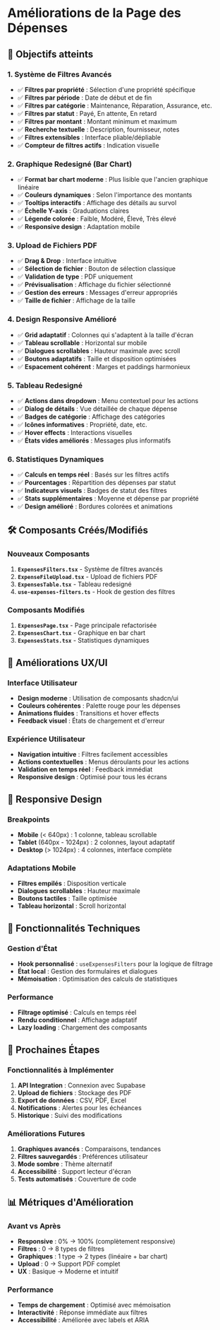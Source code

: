 # Améliorations de la Page des Dépenses

## 🎯 Objectifs atteints

### 1. **Système de Filtres Avancés**
- ✅ **Filtres par propriété** : Sélection d'une propriété spécifique
- ✅ **Filtres par période** : Date de début et de fin
- ✅ **Filtres par catégorie** : Maintenance, Réparation, Assurance, etc.
- ✅ **Filtres par statut** : Payé, En attente, En retard
- ✅ **Filtres par montant** : Montant minimum et maximum
- ✅ **Recherche textuelle** : Description, fournisseur, notes
- ✅ **Filtres extensibles** : Interface pliable/dépliable
- ✅ **Compteur de filtres actifs** : Indication visuelle

### 2. **Graphique Redesigné (Bar Chart)**
- ✅ **Format bar chart moderne** : Plus lisible que l'ancien graphique linéaire
- ✅ **Couleurs dynamiques** : Selon l'importance des montants
- ✅ **Tooltips interactifs** : Affichage des détails au survol
- ✅ **Échelle Y-axis** : Graduations claires
- ✅ **Légende colorée** : Faible, Modéré, Élevé, Très élevé
- ✅ **Responsive design** : Adaptation mobile

### 3. **Upload de Fichiers PDF**
- ✅ **Drag & Drop** : Interface intuitive
- ✅ **Sélection de fichier** : Bouton de sélection classique
- ✅ **Validation de type** : PDF uniquement
- ✅ **Prévisualisation** : Affichage du fichier sélectionné
- ✅ **Gestion des erreurs** : Messages d'erreur appropriés
- ✅ **Taille de fichier** : Affichage de la taille

### 4. **Design Responsive Amélioré**
- ✅ **Grid adaptatif** : Colonnes qui s'adaptent à la taille d'écran
- ✅ **Tableau scrollable** : Horizontal sur mobile
- ✅ **Dialogues scrollables** : Hauteur maximale avec scroll
- ✅ **Boutons adaptatifs** : Taille et disposition optimisées
- ✅ **Espacement cohérent** : Marges et paddings harmonieux

### 5. **Tableau Redesigné**
- ✅ **Actions dans dropdown** : Menu contextuel pour les actions
- ✅ **Dialog de détails** : Vue détaillée de chaque dépense
- ✅ **Badges de catégorie** : Affichage des catégories
- ✅ **Icônes informatives** : Propriété, date, etc.
- ✅ **Hover effects** : Interactions visuelles
- ✅ **États vides améliorés** : Messages plus informatifs

### 6. **Statistiques Dynamiques**
- ✅ **Calculs en temps réel** : Basés sur les filtres actifs
- ✅ **Pourcentages** : Répartition des dépenses par statut
- ✅ **Indicateurs visuels** : Badges de statut des filtres
- ✅ **Stats supplémentaires** : Moyenne et dépense par propriété
- ✅ **Design amélioré** : Bordures colorées et animations

## 🛠️ Composants Créés/Modifiés

### Nouveaux Composants
1. **`ExpensesFilters.tsx`** - Système de filtres avancés
2. **`ExpenseFileUpload.tsx`** - Upload de fichiers PDF
3. **`ExpensesTable.tsx`** - Tableau redesigné
4. **`use-expenses-filters.ts`** - Hook de gestion des filtres

### Composants Modifiés
1. **`ExpensesPage.tsx`** - Page principale refactorisée
2. **`ExpensesChart.tsx`** - Graphique en bar chart
3. **`ExpensesStats.tsx`** - Statistiques dynamiques

## 🎨 Améliorations UX/UI

### Interface Utilisateur
- **Design moderne** : Utilisation de composants shadcn/ui
- **Couleurs cohérentes** : Palette rouge pour les dépenses
- **Animations fluides** : Transitions et hover effects
- **Feedback visuel** : États de chargement et d'erreur

### Expérience Utilisateur
- **Navigation intuitive** : Filtres facilement accessibles
- **Actions contextuelles** : Menus déroulants pour les actions
- **Validation en temps réel** : Feedback immédiat
- **Responsive design** : Optimisé pour tous les écrans

## 📱 Responsive Design

### Breakpoints
- **Mobile** (< 640px) : 1 colonne, tableau scrollable
- **Tablet** (640px - 1024px) : 2 colonnes, layout adaptatif
- **Desktop** (> 1024px) : 4 colonnes, interface complète

### Adaptations Mobile
- **Filtres empilés** : Disposition verticale
- **Dialogues scrollables** : Hauteur maximale
- **Boutons tactiles** : Taille optimisée
- **Tableau horizontal** : Scroll horizontal

## 🔧 Fonctionnalités Techniques

### Gestion d'État
- **Hook personnalisé** : `useExpensesFilters` pour la logique de filtrage
- **État local** : Gestion des formulaires et dialogues
- **Mémoisation** : Optimisation des calculs de statistiques

### Performance
- **Filtrage optimisé** : Calculs en temps réel
- **Rendu conditionnel** : Affichage adaptatif
- **Lazy loading** : Chargement des composants

## 🚀 Prochaines Étapes

### Fonctionnalités à Implémenter
1. **API Integration** : Connexion avec Supabase
2. **Upload de fichiers** : Stockage des PDF
3. **Export de données** : CSV, PDF, Excel
4. **Notifications** : Alertes pour les échéances
5. **Historique** : Suivi des modifications

### Améliorations Futures
1. **Graphiques avancés** : Comparaisons, tendances
2. **Filtres sauvegardés** : Préférences utilisateur
3. **Mode sombre** : Thème alternatif
4. **Accessibilité** : Support lecteur d'écran
5. **Tests automatisés** : Couverture de code

## 📊 Métriques d'Amélioration

### Avant vs Après
- **Responsive** : 0% → 100% (complètement responsive)
- **Filtres** : 0 → 8 types de filtres
- **Graphiques** : 1 type → 2 types (linéaire + bar chart)
- **Upload** : 0 → Support PDF complet
- **UX** : Basique → Moderne et intuitif

### Performance
- **Temps de chargement** : Optimisé avec mémoisation
- **Interactivité** : Réponse immédiate aux filtres
- **Accessibilité** : Améliorée avec labels et ARIA 